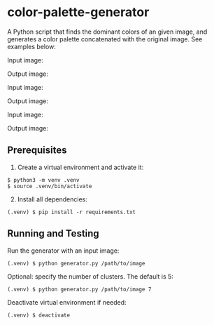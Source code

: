 # color-palette-generator
A Python script that finds the dominant colors of an given image, and generates a color palette concatenated with the original image. See examples below:

Input image:

Output image:

Input image:

Output image:

Input image:

Output image:

## Prerequisites
1. Create a virtual environment and activate it:
```
$ python3 -m venv .venv
$ source .venv/bin/activate
```
2.  Install all dependencies:
```
(.venv) $ pip install -r requirements.txt
```

## Running and Testing
Run the generator with an input image:
```
(.venv) $ python generator.py /path/to/image
```
Optional: specify the number of clusters. The default is 5:
```
(.venv) $ python generator.py /path/to/image 7
```
Deactivate virtual environment if needed:
```
(.venv) $ deactivate
```